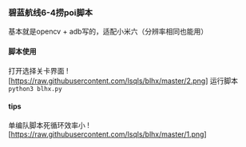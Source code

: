 ﻿### 碧蓝航线6-4捞poi脚本
基本就是opencv + adb写的，适配小米六（分辨率相同也能用）
#### 脚本使用
打开选择关卡界面
 ![https://raw.githubusercontent.com/lsqls/blhx/master/2.png]
 运行脚本
 `python3 blhx.py`
 #### tips
 单编队脚本死循环效率小
  ![https://raw.githubusercontent.com/lsqls/blhx/master/1.png]
 

